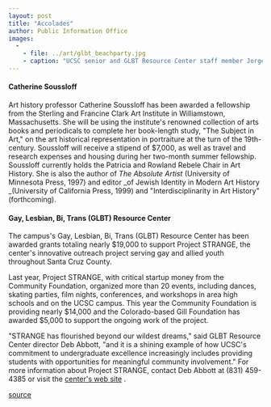 ```yaml
---
layout: post
title: "Accolades"
author: Public Information Office
images:
  -
    - file: ../art/glbt_beachparty.jpg
    - caption: "UCSC senior and GLBT Resource Center staff member Jorge Bru is pictured above (far right) at a Project STRANGE beach party for local teens."
---
```


#### Catherine Soussloff

Art history professor Catherine Soussloff has been awarded a fellowship from the Sterling and Francine Clark Art Institute in Williamstown, Massachusetts. She will be using the institute's renowned collection of arts books and periodicals to complete her book-length study, "The Subject in Art," on the art historical representation in portraiture at the turn of the 19th-century. Soussloff will receive a stipend of $7,000, as well as travel and research expenses and housing during her two-month summer fellowship. Soussloff currently holds the Patricia and Rowland Rebele Chair in Art History. She is also the author of _The Absolute Artist_ (University of Minnesota Press, 1997) and editor _of Jewish Identity in Modern Art History _(University of California Press, 1999) and "Interdisciplinarity in Art History" (forthcoming).

#### Gay, Lesbian, Bi, Trans (GLBT) Resource Center

The campus's Gay, Lesbian, Bi, Trans (GLBT) Resource Center has been awarded grants totaling nearly $19,000 to support Project STRANGE, the center's innovative outreach project serving gay and allied youth throughout Santa Cruz County.

Last year, Project STRANGE, with critical startup money from the Community Foundation, organized more than 20 events, including dances, skating parties, film nights, conferences, and workshops in area high schools and on the UCSC campus. This year the Community Foundation is providing nearly $14,000 and the Colorado-based Gill Foundation has awarded $5,000 to support the ongoing work of the project.

"STRANGE has flourished beyond our wildest dreams," said GLBT Resource Center director Deb Abbott, "and it is a shining example of how UCSC's commitment to undergraduate excellence increasingly includes providing students with opportunities for meaningful community involvement." For more information about Project STRANGE, contact Deb Abbott at (831) 459-4385 or visit the [center's web site][1] .  

[1]: http://www2.ucsc.edu/glbtcenter

[source](http://www1.ucsc.edu/currents/00-01/02-19/accolades.html "Permalink to accolades")
